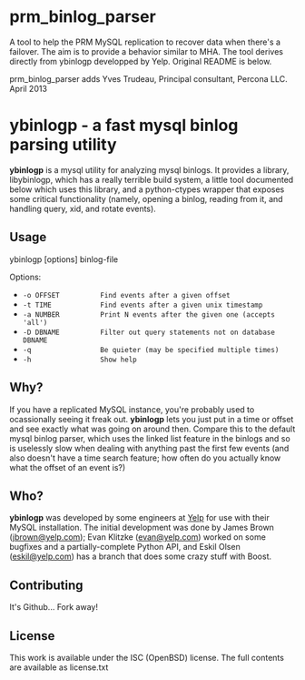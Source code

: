 prm_binlog_parser
=================

A tool to help the PRM MySQL replication to recover data when there's a failover.
The aim is to provide a behavior similar to MHA.  The tool derives directly from 
ybinlogp developped by Yelp.  Original README is below.

prm_binlog_parser adds 
Yves Trudeau, Principal consultant, Percona LLC.
April 2013

ybinlogp - a fast mysql binlog parsing utility
==============================================
**ybinlogp** is a mysql utility for analyzing mysql binlogs. It provides a library,
libybinlogp, which has a really terrible build system, a little tool documented
below which uses this library, and a python-ctypes wrapper that exposes some
critical functionality (namely, opening a binlog, reading from it, and handling
query, xid, and rotate events).

Usage
-----
ybinlogp [options] binlog-file

Options:

 *  `-o OFFSET          Find events after a given offset`
 *  `-t TIME            Find events after a given unix timestamp`
 *  `-a NUMBER          Print N events after the given one (accepts 'all')`
 *  `-D DBNAME          Filter out query statements not on database DBNAME`
 *  `-q                 Be quieter (may be specified multiple times)`
 *  `-h                 Show help`


Why?
----
If you have a replicated MySQL instance, you're probably used to ocassionally seeing
it freak out. **ybinlogp** lets you just put in a time or offset and see exactly what
was going on around then. Compare this to the default mysql binlog parser, which uses
the linked list feature in the binlogs and so is uselessly slow when dealing with anything
past the first few events (and also doesn't have a time search feature; how often do
you actually know what the offset of an event is?)

Who?
----
**ybinlogp** was developed by some engineers at [Yelp](http://www.yelp.com) for use
with their MySQL installation. The initial development was done by James Brown (<jbrown@yelp.com>);
Evan Klitzke (<evan@yelp.com>) worked on some bugfixes and a partially-complete Python API, and
Eskil Olsen (<eskil@yelp.com>) has a branch that does some crazy stuff with Boost.

Contributing
-----------
It's Github... Fork away!

License
-------
This work is available under the ISC (OpenBSD) license. The full contents are available
as license.txt
